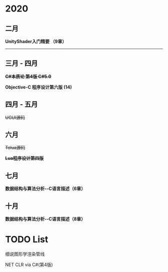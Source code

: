 # 2020

## 二月

**UnityShader入门精要 （9章）**

***

## 三月 - 四月

**~~C#本质论 第4版 C#5.0~~** 

**Objective-C 程序设计第六版 (14)**

## 四月 - 五月

~~UGUI源码~~

## 六月

~~Tolua源码~~

**~~Lua程序设计第四版~~**

## 七月

**数据结构与算法分析--C语言描述（6章）**

## 十月

**数据结构与算法分析--C语言描述（8章）**



# TODO List

细说图形学渲染管线

NET CLR via C#(第4版)

